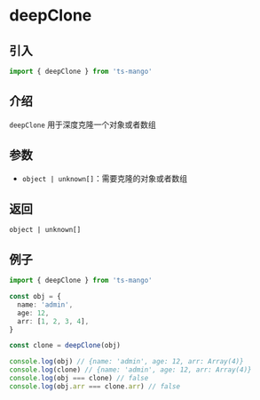 # deepClone

## 引入

```ts
import { deepClone } from 'ts-mango'
```

## 介绍

`deepClone` 用于深度克隆一个对象或者数组

## 参数

- `object | unknown[]`：需要克隆的对象或者数组

## 返回

`object | unknown[]`

## 例子

```ts
import { deepClone } from 'ts-mango'

const obj = {
  name: 'admin',
  age: 12,
  arr: [1, 2, 3, 4],
}

const clone = deepClone(obj)

console.log(obj) // {name: 'admin', age: 12, arr: Array(4)}
console.log(clone) // {name: 'admin', age: 12, arr: Array(4)}
console.log(obj === clone) // false
console.log(obj.arr === clone.arr) // false
```
